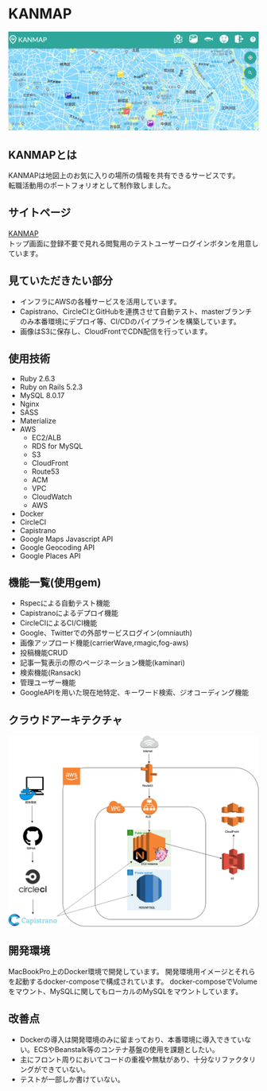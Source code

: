 # KANMAP
![README_KANMAP](./app/assets/images/README2.png)
 
## KANMAPとは

KANMAPは地図上のお気に入りの場所の情報を共有できるサービスです。<br>
転職活動用のポートフォリオとして制作致しました。<br>

## サイトページ
[KANMAP](https://kan-map.com)　<br>
トップ画面に登録不要で見れる閲覧用のテストユーザーログインボタンを用意しています。<br>

## 見ていただきたい部分
* インフラにAWSの各種サービスを活用しています。<br>
* Capistrano、CircleCIとGitHubを連携させて自動テスト、masterブランチのみ本番環境にデプロイ等、CI/CDのパイプラインを構築しています。
* 画像はS3に保存し、CloudFrontでCDN配信を行っています。<br>
 
## 使用技術
* Ruby 2.6.3<br>
* Ruby on Rails 5.2.3<br>
* MySQL 8.0.17<br>
* Nginx<br>
* SASS<br>
* Materialize<br>
* AWS<br>
  * EC2/ALB<br>
  * RDS for MySQL<br>
  * S3<br>
  * CloudFront<br>
  * Route53<br>
  * ACM<br>
  * VPC<br>
  * CloudWatch<br>
  * AWS<br>
* Docker<br>
* CircleCI<br>
* Capistrano<br>
* Google Maps Javascript API<br>
* Google Geocoding API<br>
* Google Places API<br>


## 機能一覧(使用gem)
* Rspecによる自動テスト機能
* Capistranoによるデプロイ機能
* CircleCIによるCI/CI機能
* Google、Twitterでの外部サービスログイン(omniauth)<br>
* 画像アップロード機能(carrierWave,rmagic,fog-aws)<br>
* 投稿機能CRUD<br>
* 記事一覧表示の際のページネーション機能(kaminari)<br>
* 検索機能(Ransack)<br>
* 管理ユーザー機能
* GoogleAPIを用いた現在地特定、キーワード検索、ジオコーディング機能<br>
 
## クラウドアーキテクチャ
![README_Architecutre](./app/assets/images/CloudArchitecture.png)
 
## 開発環境
MacBookPro上のDocker環境で開発しています。 開発環境用イメージとそれらを起動するdocker-composeで構成されています。 docker-composeでVolumeをマウント、MySQLに関してもローカルのMySQLをマウントしています。<br>


## 改善点
* Dockerの導入は開発環境のみに留まっており、本番環境に導入できていない。ECSやBeanstalk等のコンテナ基盤の使用を課題としたい。
* 主にフロント周りにおいてコードの重複や無駄があり、十分なリファクタリングができていない。
* テストが一部しか書けていない。